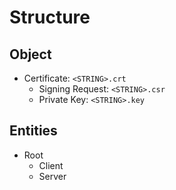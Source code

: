 # Structure

## Object

- Certificate: `<STRING>.crt`
    - Signing Request: `<STRING>.csr`
    - Private Key: `<STRING>.key`

## Entities

- Root
    - Client
    - Server
